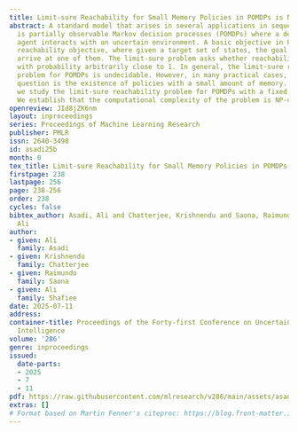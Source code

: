 ```yaml
---
title: Limit-sure Reachability for Small Memory Policies in POMDPs is NP-complete
abstract: A standard model that arises in several applications in sequential decision-making
  is partially observable Markov decision processes (POMDPs) where a decision-making
  agent interacts with an uncertain environment. A basic objective in POMDPs is the
  reachability objective, where given a target set of states, the goal is to eventually
  arrive at one of them. The limit-sure problem asks whether reachability can be ensured
  with probability arbitrarily close to 1. In general, the limit-sure reachability
  problem for POMDPs is undecidable. However, in many practical cases, the most relevant
  question is the existence of policies with a small amount of memory. In this work,
  we study the limit-sure reachability problem for POMDPs with a fixed amount of memory.
  We establish that the computational complexity of the problem is NP-complete.
openreview: JId8jZK6nm
layout: inproceedings
series: Proceedings of Machine Learning Research
publisher: PMLR
issn: 2640-3498
id: asadi25b
month: 0
tex_title: Limit-sure Reachability for Small Memory Policies in POMDPs is NP-complete
firstpage: 238
lastpage: 256
page: 238-256
order: 238
cycles: false
bibtex_author: Asadi, Ali and Chatterjee, Krishnendu and Saona, Raimundo and Shafiee,
  Ali
author:
- given: Ali
  family: Asadi
- given: Krishnendu
  family: Chatterjee
- given: Raimundo
  family: Saona
- given: Ali
  family: Shafiee
date: 2025-07-11
address:
container-title: Proceedings of the Forty-first Conference on Uncertainty in Artificial
  Intelligence
volume: '286'
genre: inproceedings
issued:
  date-parts:
  - 2025
  - 7
  - 11
pdf: https://raw.githubusercontent.com/mlresearch/v286/main/assets/asadi25b/asadi25b.pdf
extras: []
# Format based on Martin Fenner's citeproc: https://blog.front-matter.io/posts/citeproc-yaml-for-bibliographies/
---
```

